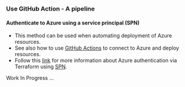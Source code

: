 ### Use GitHub Action - A pipeline
#### Authenticate to Azure using a service principal (SPN)
* This method can be used when automating deployment of Azure resources.
* See also how to use [GitHub Actions](https://learn.microsoft.com/en-us/azure/developer/github/connect-from-azure?tabs=azure-portal%2Cwindows) to connect to Azure and deploy resources.
* Follow this [link](https://learn.microsoft.com/en-us/azure/developer/terraform/authenticate-to-azure?tabs=bash) for more information about Azure authentication via Terraform using [SPN](https://learn.microsoft.com/en-us/cli/azure/authenticate-azure-cli).


Work In Progress ...
